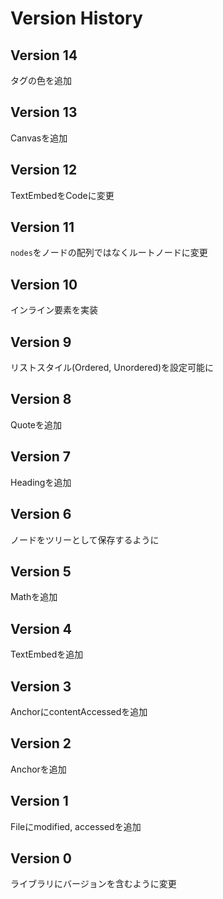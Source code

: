 # Version History

## Version 14
タグの色を追加

## Version 13
Canvasを追加

## Version 12
TextEmbedをCodeに変更

## Version 11
`nodes`をノードの配列ではなくルートノードに変更

## Version 10
インライン要素を実装

## Version 9
リストスタイル(Ordered, Unordered)を設定可能に

## Version 8
Quoteを追加

## Version 7
Headingを追加

## Version 6
ノードをツリーとして保存するように

## Version 5
Mathを追加

## Version 4
TextEmbedを追加

## Version 3
AnchorにcontentAccessedを追加

## Version 2
Anchorを追加

## Version 1
Fileにmodified, accessedを追加

## Version 0
ライブラリにバージョンを含むように変更